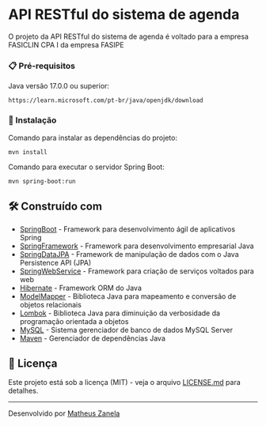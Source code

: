 # API RESTful do sistema de agenda

O projeto da API RESTful do sistema de agenda é voltado para a empresa FASICLIN CPA I da empresa FASIPE

### 📋 Pré-requisitos

Java versão 17.0.0 ou superior:

```
https://learn.microsoft.com/pt-br/java/openjdk/download
```

### 🔧 Instalação

Comando para instalar as dependências do projeto:

```
mvn install
```

Comando para executar o servidor Spring Boot:

```
mvn spring-boot:run
```

## 🛠️ Construído com

* [SpringBoot](https://spring.io/projects/spring-boot) - Framework para desenvolvimento ágil de aplicativos Spring
* [SpringFramework](https://spring.io/projects/spring-framework) - Framework para desenvolvimento empresarial Java
* [SpringDataJPA](https://spring.io/projects/spring-data-jpa) - Framework de manipulação de dados com o Java Persistence API (JPA)
* [SpringWebService](https://spring.io/projects/spring-ws) - Framework para criação de serviços voltados para web
* [Hibernate](https://hibernate.org) - Framework ORM do Java
* [ModelMapper](https://modelmapper.org) - Biblioteca Java para mapeamento e conversão de objetos relacionais
* [Lombok](https://projectlombok.org) - Biblioteca Java para diminuição da verbosidade da programação orientada a objetos
* [MySQL](https://www.mysql.com) - Sistema gerenciador de banco de dados MySQL Server
* [Maven](https://maven.apache.org) - Gerenciador de dependências Java

## 📄 Licença

Este projeto está sob a licença (MIT) - veja o arquivo [LICENSE.md](https://github.com/developerMatheusz/schedule-fasiclin/blob/master/LICENSE.md) para detalhes.

---
Desenvolvido por [Matheus Zanela](https://github.com/developerMatheusz)